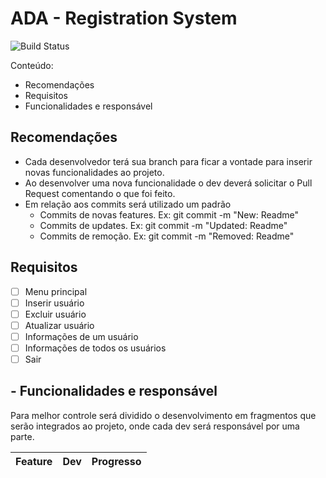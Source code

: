 # ADA - Registration System
![Build Status](https://travis-ci.org/joemccann/dillinger.svg?branch=master)

Conteúdo:
- Recomendações
- Requisitos
- Funcionalidades e responsável

## Recomendações
- Cada desenvolvedor terá sua branch para ficar a vontade para inserir novas funcionalidades ao projeto.
- Ao desenvolver uma nova funcionalidade o dev deverá solicitar o Pull Request comentando o que foi feito.
- Em relação aos commits será utilizado um padrão
    - Commits de novas features. Ex: git commit -m "New: Readme"
    - Commits de updates. Ex: git commit -m "Updated: Readme"
    - Commits de remoção. Ex: git commit -m "Removed: Readme"

## Requisitos
- [ ] Menu principal
- [ ] Inserir usuário
- [ ] Excluir usuário
- [ ] Atualizar usuário
- [ ] Informações de um usuário
- [ ] Informações de todos os usuários
- [ ] Sair

## - Funcionalidades e responsável

Para melhor controle será dividido o desenvolvimento em fragmentos que serão integrados ao projeto, onde cada dev será responsável por uma parte.

| Feature | Dev | Progresso
| ------ | ------ | ------ |